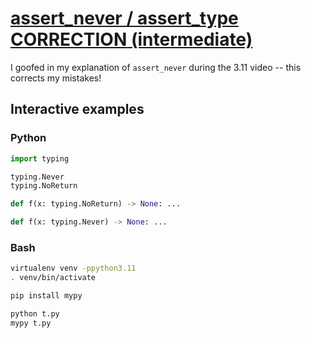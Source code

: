 # [assert\_never / assert\_type **CORRECTION** (intermediate)](https://youtu.be/jN_a02Rj8Gg)

I goofed in my explanation of `assert_never` during the 3.11 video -- this corrects my mistakes!

## Interactive examples

### Python

```python
import typing

typing.Never
typing.NoReturn

def f(x: typing.NoReturn) -> None: ...

def f(x: typing.Never) -> None: ...

```

### Bash

```bash
virtualenv venv -ppython3.11
. venv/bin/activate

pip install mypy

python t.py
mypy t.py
```
